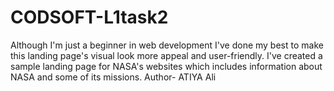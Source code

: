 # CODSOFT-L1task2
Although I'm just a beginner in web development I've done my best to make this landing page's visual look more appeal and user-friendly. I've created a sample landing page for NASA's websites which includes information about NASA and some of its missions. 
Author- ATIYA Ali
